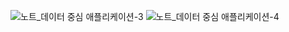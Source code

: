 ![노트_데이터 중심 애플리케이션-3](https://user-images.githubusercontent.com/19392136/213683730-04f7e773-094a-4858-b0b5-0355fbec4f87.jpeg)
![노트_데이터 중심 애플리케이션-4](https://user-images.githubusercontent.com/19392136/213683740-e3a101df-251e-4543-a8bb-b17f96a63cd6.jpeg)

